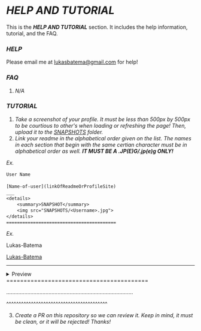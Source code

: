 # ***HELP AND TUTORIAL***
This is the ***HELP AND TUTORIAL*** section. It includes the help information, tutorial, and the FAQ.

### ***HELP***
Please email me at [lukasbatema@gmail.com](mailto:lukasbatema@gmail.com) for help!

### ***FAQ***
1) *N/A*

### ***TUTORIAL***
1) *Take a screenshot of your profile. It must be less than 500px by 500px to be courtious to other's when loading or refreshing the page! Then, upload it to the [SNAPSHOTS](https://github.com/Lukas-Batema/readme-explorer/blob/master/SNAPSHOTS) folder.*
2) *Link your readme in the alphabetical order given on the list. The names in each section that begin with the same certian character must be in alphabetical order as well. **IT MUST BE A .JP(E)G/.jp(e)g ONLY!***

*Ex.*
```
User Name

[Name-of-user](linkOfReadmeOrProfileSite)
___
<details>
    <summary>SNAPSHOT</summary>
    <img src="SNAPSHOTS/<Username>.jpg">
</details>
=========================================
```
*Ex.*

Lukas-Batema

[Lukas-Batema](https://github.com/Lukas-Batema/Lukas-Batema)
___
<details>
    <summary>Preview</summary>
    <img src="/SNAPSHOTS/lukas-batema.jpg">
</details>
=========================================

....................................................................................

^^^^^^^^^^^^^^^^^^^^^^^^^^^^^^^^^^^^^^^^^

3.  *Create a PR on this repository so we can review it. Keep in mind, it must be clean, or it will be rejected! Thanks!*

